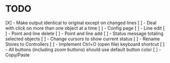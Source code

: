 # TODO

[X] - Make output identical to original except on changed lines
[ ] - Deal with click on more than one object at a time
[ ] - Config page
[ ] - Line edit
[ ] - Point and line delete
[ ] - Point and line add
[ ] - Status message totaling selected objects
[ ] - Change cursors to show current status
[ ] - Rename Stores to Controllers
[ ] - Implement Ctrl+O (open file) keyboard shortcut
[ ] - All buttons (including zoom buttons) should use default button color
[ ] - Copy/Paste
